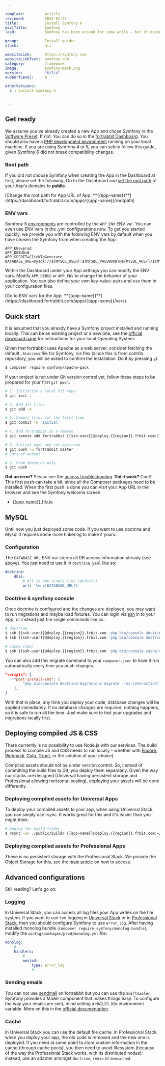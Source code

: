 ```yaml
---

template:         article
reviewed:         2022-01-24
title:            Install Symfony 6
naviTitle:        Symfony
lead:             Symfony has been around for some while — but it doesn't look old. Learn how to install and tune Symfony 6 on fortrabbit.

group:            Install_guides
stack:            all

websiteLink:      https://symfony.com
websiteLinkText:  symfony.com
category:         framework
image:            symfony-mark.png
version:          "6/5/4"
supportLevel:     a

otherVersions:
  3 : install-symfony-3


---
```



## Get ready

We assume you've already created a new App and chose Symfony in the [Software Preset](app#toc-software-preset). If not: You can do so in the [fortrabbit Dashboard](/dashboard). You should also have a [PHP development environment](/local-development) running on your local machine. If you are using Symfony 4 or 5, you can safely follow this guide, given Symfony 6 did not break compatibility changes.

### Root path

If you did not choose Symfony when creating the App in the Dashboard at first, please set the following: Go to the Dashboard and [set the root path](/app#toc-root-path) of your App's domains to **public**.

<div markdown="1" data-user="known">
[Change the root path for App URL of App: **{{app-name}}**](https://dashboard.fortrabbit.com/apps/{{app-name}}/rootpath)
</div>

### ENV vars

Symfony 6 [environments](https://symfony.com/doc/current/configuration.html#configuration-based-on-environment-variables) are controlled by the `APP_ENV` ENV var. You can even use ENV vars in the .yml configurations now. To get you started quickly, we provide you with the following ENV vars by default when you have chosen the Symfony from when creating the App:

```osterei32
APP_ENV=prod
APP_DEBUG=0
APP_SECRET=ClickToGenerate
DATABASE_URL=mysql://${MYSQL_USER}:${MYSQL_PASSWORD}@${MYSQL_HOST}/${MYSQL_DATABASE}
```

Within the Dashboard under your App settings you can modify the ENV vars. Modify `APP_DEBUG` or `APP_ENV` to change the behavior of your application. You can also define your own key-value-pairs and use them in your configuration files.

<div markdown="1" data-user="known">
[Go to ENV vars for the App: **{{app-name}}**](https://dashboard.fortrabbit.com/apps/{{app-name}}/vars)
</div>

## Quick start

It is assumed that you already have a Symfony project installed and running locally. This can be an existing project or a new one, see the [official download page](https://symfony.com/download) for instructions for your local Operating System.

Given that fortrabbit uses Apache as a web server, consider fetching the default `.htaccess` file for Symfony, via flex (since this is from contrib repository, you will be asked to confirm the installation. Do it by pressing `y`):

```bash
$ composer require symfony/apache-pack
```

If your project is not under Git version control yet, follow these steps to be prepared for your first `git push`.

```bash
# 1. Initialize a local Git repo
$ git init .

# 2. Add all files
$ git add -A

# 3. Commit files for the first time
$ git commit -m 'Initial'

# 4. Add fortrabbit as a remote
$ git remote add fortrabbit {{ssh-user}}@deploy.{{region}}.frbit.com:{{app-name}}.git

# 5. Initial push and set upstream
$ git push -u fortrabbit master
# Lots of output

# 6. From there on only
$ git push
```

**Got an error?** Please see the [access troubleshooting](/access-methods#toc-troubleshooting). **Did it work?** Cool! This first push can take a bit, since all the Composer packages need to be installed. When the first push is done you can visit your App URL in the browser and see the Symfony welcome screen:

* [{{app-name}}.frb.io](https://{{app-name}}.frb.io)

## MySQL

Until now you just deployed some code. If you want to use doctrine and Mysql it requires some more tinkering to make it yours.

### Configuration

The `DATABASE_URL` ENV var stores all DB access information already (see [above](#toc-env-vars)). You just need to use it in `doctrine.yaml` like so:  

```yaml
doctrine:
    dbal:
        # All in one single line (default)
        url: '%env(DATABASE_URL)%'

```

### Doctrine & symfony console

Once doctrine is configured and the changes are deployed, you may want to run migrations and maybe load fixtures. You can login via [ssh](ssh) in to your App, or instead just fire single commands like so:

```bash
# doctrine
$ ssh {{ssh-user}}@deploy.{{region}}.frbit.com 'php bin/console doctrine:migrations:migrate'
$ ssh {{ssh-user}}@deploy.{{region}}.frbit.com 'php bin/console doctrine:fixtures:load'

# cache clear
$ ssh {{ssh-user}}@deploy.{{region}}.frbit.com 'php bin/console cache:clear'
```

You can also add this migrate command to your `composer.json` to have it run automatically every time you push changes.

```json
"scripts": {
    "post-install-cmd": [
        "php bin/console doctrine:migrations:migrate --no-interaction",
    ],
}
```

With that in place, any time you deploy your code, database changes will be applied immediately. If no database changes are required, nothing happens, so it is safe to run all the time. Just make sure to test your upgrades and migrations locally first.

## Deploying compiled JS & CSS

There currently is no possibility to use Node.js with our services. The build process to compile JS and CSS needs to run locally - whether with [Encore](https://symfony.com/doc/current/frontend/encore/installation.html), [Webpack](https://www.npmjs.com/package/webpack), [Gulp](https://www.npmjs.com/package/gulp), [Grunt](https://www.npmjs.com/package/grunt), or the solution of your choice).

Compiled assets should not be under version control. So, instead of committing the build files to Git, you deploy them separately. 
Given the way our stacks are designed (Universal having persistent storage and Professional allowing horizontal scaling), deploying your assets will be done differently.

### Deploying compiled assets for Universal Apps

To deploy your compiled assets to your app, when using Universal Stack, you can simply use rsync. It works great for this and it's easier than you might think:

```bash
# Deploy the build folder
$ rsync -av ./public/build/ {{app-name}}@deploy.{{region}}.frbit.com:~/public/build/
```

### Deploying compiled assets for Professional Apps

These is no persistent storage with the Professional Stack.  We provide the Object Storage for this, see the [main article](/object-storage) on how to access.

## Advanced configurations

Still reading? Let's go on:

### Logging

In Universal Stack, you can access all log files your App writes on the file system. If you want to use live logging in [Universal Stack](logging-uni#toc-live-log-access) or in [Professional Stack](logging-pro), then you should configure Symfony to use `error_log`. After having installed monolog bundle (`composer require symfony/monolog-bundle`), modify the `config/packages/prod/monolog.yml` file:

``` yml
monolog:
    # ..
    handlers:
        # ..
        nested:
            type: error_log
            # ..
```

### Sending emails

You can not use [sendmail](quirks#toc-mailing) on fortrabbit but you can use the `Swiftmailer`.
Symfony provides a Mailer component that makes things easy. To configure the way your emails are sent, mind setting a `MAILER_DSN` environment variable.
More on this in the [official documentation](https://symfony.com/doc/current/mailer.html).

### Cache

In Universal Stack you can use the default file cache. In Professional Stack, when you deploy your app, the old code is removed and the new one is deployed.
If you need at some point to store custom information in the cache (through cache pools), you then need to avoid filesystem (because of the way the Professional Stack works, with its distributed nodes): instead, use an adapter amongst `doctrine`, `redis` or `memcached`.
